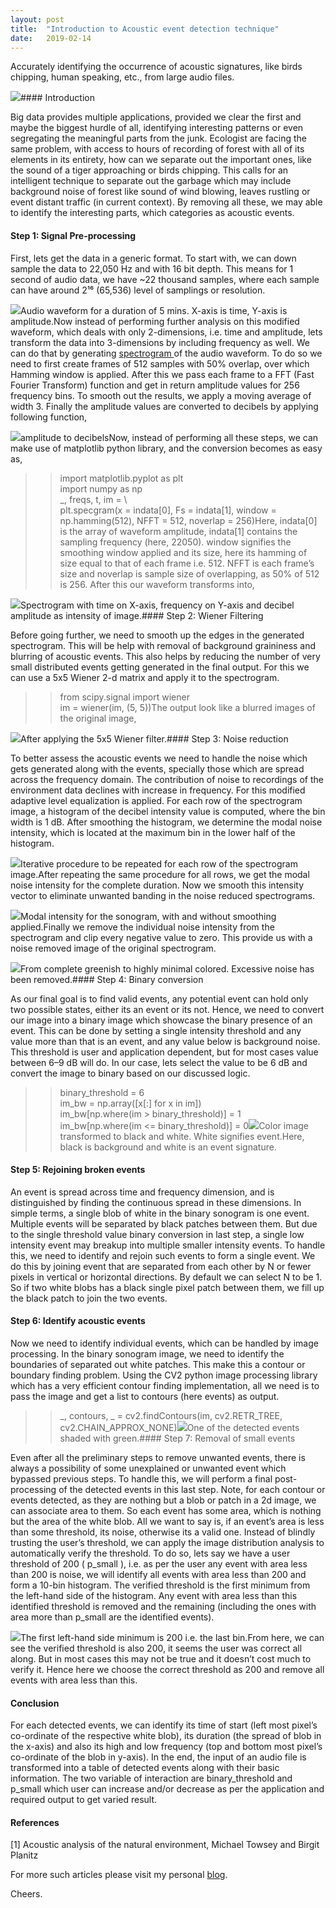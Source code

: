 ```yaml
---
layout:	post
title:	"Introduction to Acoustic event detection technique"
date:	2019-02-14
---
```


  Accurately identifying the occurrence of acoustic signatures, like birds chipping, human speaking, etc., from large audio files.

![](/img/1lrjDQeBFPsgZnWMQuW6HVQ.jpeg)#### Introduction

Big data provides multiple applications, provided we clear the first and maybe the biggest hurdle of all, identifying interesting patterns or even segregating the meaningful parts from the junk. Ecologist are facing the same problem, with access to hours of recording of forest with all of its elements in its entirety, how can we separate out the important ones, like the sound of a tiger approaching or birds chipping. This calls for an intelligent technique to separate out the garbage which may include background noise of forest like sound of wind blowing, leaves rustling or event distant traffic (in current context). By removing all these, we may able to identify the interesting parts, which categories as acoustic events.

#### Step 1: Signal Pre-processing

First, lets get the data in a generic format. To start with, we can down sample the data to 22,050 Hz and with 16 bit depth. This means for 1 second of audio data, we have ~22 thousand samples, where each sample can have around 2¹⁶ (65,536) level of samplings or resolution.

![](/img/1_EN9bAetcSTSXCAJWi1xHA.png)Audio waveform for a duration of 5 mins. X-axis is time, Y-axis is amplitude.Now instead of performing further analysis on this modified waveform, which deals with only 2-dimensions, i.e. time and amplitude, lets transform the data into 3-dimensions by including frequency as well. We can do that by generating [spectrogram ](https://en.wikipedia.org/wiki/Spectrogram)of the audio waveform. To do so we need to first create frames of 512 samples with 50% overlap, over which Hamming window is applied. After this we pass each frame to a FFT (Fast Fourier Transform) function and get in return amplitude values for 256 frequency bins. To smooth out the results, we apply a moving average of width 3. Finally the amplitude values are converted to decibels by applying following function,

![](/img/1VWtMFh8I-3Z5Dt7tsBDXvw.png)amplitude to decibelsNow, instead of performing all these steps, we can make use of matplotlib python library, and the conversion becomes as easy as,

>> import matplotlib.pyplot as plt  
>> import numpy as np  
>> \_, freqs, t, im = \  
plt.specgram(x = indata[0], Fs = indata[1], window = np.hamming(512), NFFT = 512, noverlap = 256)Here, indata[0] is the array of waveform amplitude, indata[1] contains the sampling frequency (here, 22050). window signifies the smoothing window applied and its size, here its hamming of size equal to that of each frame i.e. 512. NFFT is each frame’s size and noverlap is sample size of overlapping, as 50% of 512 is 256. After this our waveform transforms into,

![](/img/1JC_LkcCCylPsuxwVxV31BA.png)Spectrogram with time on X-axis, frequency on Y-axis and decibel amplitude as intensity of image.#### Step 2: Wiener Filtering

Before going further, we need to smooth up the edges in the generated spectrogram. This will be help with removal of background graininess and blurring of acoustic events. This also helps by reducing the number of very small distributed events getting generated in the final output. For this we can use a 5x5 Wiener 2-d matrix and apply it to the spectrogram.

>> from scipy.signal import wiener  
>> im = wiener(im, (5, 5))The output look like a blurred images of the original image,

![](/img/1ElAEWw7hz--Iw-fJiG7Wtg.png)After applying the 5x5 Wiener filter.#### Step 3: Noise reduction

To better assess the acoustic events we need to handle the noise which gets generated along with the events, specially those which are spread across the frequency domain. The contribution of noise to recordings of the environment data declines with increase in frequency. For this modified adaptive level equalization is applied. For each row of the spectrogram image, a histogram of the decibel intensity value is computed, where the bin width is 1 dB. After smoothing the histogram, we determine the modal noise intensity, which is located at the maximum bin in the lower half of the histogram.

![](/img/10bpwDvVHkJexyJ9IqBfgwg.png)Iterative procedure to be repeated for each row of the spectrogram image.After repeating the same procedure for all rows, we get the modal noise intensity for the complete duration. Now we smooth this intensity vector to eliminate unwanted banding in the noise reduced spectrograms.

![](/img/17GhbMyKtpOj9khagL4tC4w.png)Modal intensity for the sonogram, with and without smoothing applied.Finally we remove the individual noise intensity from the spectrogram and clip every negative value to zero. This provide us with a noise removed image of the original spectrogram.

![](/img/1MFgr8Mg-MZnOYBFRdy5cRg.png)From complete greenish to highly minimal colored. Excessive noise has been removed.#### Step 4: Binary conversion

As our final goal is to find valid events, any potential event can hold only two possible states, either its an event or its not. Hence, we need to convert our image into a binary image which showcase the binary presence of an event. This can be done by setting a single intensity threshold and any value more than that is an event, and any value below is background noise. This threshold is user and application dependent, but for most cases value between 6–9 dB will do. In our case, lets select the value to be 6 dB and convert the image to binary based on our discussed logic.

>> binary\_threshold = 6  
>> im\_bw = np.array([x[:] for x in im])  
>> im\_bw[np.where(im > binary\_threshold)] = 1  
>> im\_bw[np.where(im <= binary\_threshold)] = 0![](/img/1btnzcohshcYNKsOXNKUH0g.png)Color image transformed to black and white. White signifies event.Here, black is background and white is an event signature.

#### Step 5: Rejoining broken events

An event is spread across time and frequency dimension, and is distinguished by finding the continuous spread in these dimensions. In simple terms, a single blob of white in the binary sonogram is one event. Multiple events will be separated by black patches between them. But due to the single threshold value binary conversion in last step, a single low intensity event may breakup into multiple smaller intensity events. To handle this, we need to identify and rejoin such events to form a single event. We do this by joining event that are separated from each other by N or fewer pixels in vertical or horizontal directions. By default we can select N to be 1. So if two white blobs has a black single pixel patch between them, we fill up the black patch to join the two events.

#### Step 6: Identify acoustic events

Now we need to identify individual events, which can be handled by image processing. In the binary sonogram image, we need to identify the boundaries of separated out white patches. This make this a contour or boundary finding problem. Using the CV2 python image processing library which has a very efficient contour finding implementation, all we need is to pass the image and get a list to contours (here events) as output.

>> \_, contours, \_ = cv2.findContours(im, cv2.RETR\_TREE, cv2.CHAIN\_APPROX\_NONE)![](/img/1zv1RLCXClRB5GIcEmMAnzw.png)One of the detected events shaded with green.#### Step 7: Removal of small events

Even after all the preliminary steps to remove unwanted events, there is always a possibility of some unexplained or unwanted event which bypassed previous steps. To handle this, we will perform a final post-processing of the detected events in this last step. Note, for each contour or events detected, as they are nothing but a blob or patch in a 2d image, we can associate area to them. So each event has some area, which is nothing but the area of the white blob. All we want to say is, if an event’s area is less than some threshold, its noise, otherwise its a valid one. Instead of blindly trusting the user’s threshold, we can apply the image distribution analysis to automatically verify the threshold. To do so, lets say we have a user threshold of 200 ( p\_small ), i.e. as per the user any event with area less than 200 is noise, we will identify all events with area less than 200 and form a 10-bin histogram. The verified threshold is the first minimum from the left-hand side of the histogram. Any event with area less than this identified threshold is removed and the remaining (including the ones with area more than p\_small are the identified events).

![](/img/19rbwuP-5LtSpCDSaDaf8Uw.png)The first left-hand side minimum is 200 i.e. the last bin.From here, we can see the verified threshold is also 200, it seems the user was correct all along. But in most cases this may not be true and it doesn’t cost much to verify it. Hence here we choose the correct threshold as 200 and remove all events with area less than this.

#### **Conclusion**

For each detected events, we can identify its time of start (left most pixel’s co-ordinate of the respective white blob), its duration (the spread of blob in the x-axis) and also its high and low frequency (top and bottom most pixel’s co-ordinate of the blob in y-axis). In the end, the input of an audio file is transformed into a table of detected events along with their basic information. The two variable of interaction are binary\_threshold and p\_small which user can increase and/or decrease as per the application and required output to get varied result.

#### References

[1] Acoustic analysis of the natural environment, Michael Towsey and Birgit Planitz

For more such articles please visit my personal [blog](http://mohitmayank.com).

Cheers.

  